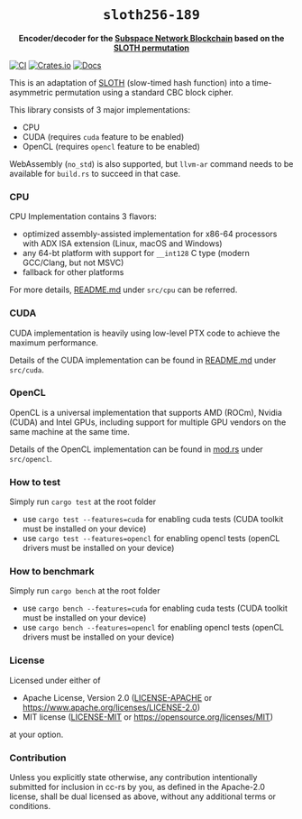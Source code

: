 <div align="center">
  <h1><code>sloth256-189</code></h1>
  <strong>Encoder/decoder for the <a href="https://subspace.network/">Subspace Network Blockchain</a> based on the <a href="https://eprint.iacr.org/2015/366">SLOTH permutation</a></strong>
</div>

[![CI](https://github.com/subspace/sloth256-189/actions/workflows/ci.yaml/badge.svg)](https://github.com/subspace/sloth256-189/actions/workflows/ci.yaml)
[![Crates.io](https://img.shields.io/crates/v/sloth256-189)](https://crates.io/crates/sloth256-189)
[![Docs](https://img.shields.io/badge/docs-latest-blue.svg)](https://docs.rs/sloth256-189)

This is an adaptation of [SLOTH](https://eprint.iacr.org/2015/366) (slow-timed hash function) into a time-asymmetric
permutation using a standard CBC block cipher.

This library consists of 3 major implementations:
- CPU
- CUDA (requires `cuda` feature to be enabled)
- OpenCL (requires `opencl` feature to be enabled)

WebAssembly (`no_std`) is also supported, but `llvm-ar` command needs to be available for `build.rs` to succeed in that case.

### CPU

CPU Implementation contains 3 flavors:
* optimized assembly-assisted implementation for x86-64 processors with ADX ISA extension (Linux, macOS and Windows)
* any 64-bt platform with support for `__int128` C type (modern GCC/Clang, but not MSVC)
* fallback for other platforms

For more details, [README.md](src/cpu/README.md) under `src/cpu` can be referred.

### CUDA

CUDA implementation is heavily using low-level PTX code to achieve the maximum performance.

Details of the CUDA implementation can be found in [README.md](src/cuda/README.md) under `src/cuda`.

### OpenCL

OpenCL is a universal implementation that supports AMD (ROCm), Nvidia (CUDA) and Intel GPUs, including support for
multiple GPU vendors on the same machine at the same time.

Details of the OpenCL implementation can be found in [mod.rs](src/opencl/mod.rs) under `src/opencl`.

### How to test

Simply run `cargo test` at the root folder

- use `cargo test --features=cuda` for enabling cuda tests (CUDA toolkit must be installed on your device)
- use `cargo test --features=opencl` for enabling opencl tests (openCL drivers must be installed on your device)

### How to benchmark

Simply run `cargo bench` at the root folder

- use `cargo bench --features=cuda` for enabling cuda tests (CUDA toolkit must be installed on your device)
- use `cargo bench --features=opencl` for enabling opencl tests (openCL drivers must be installed on your device)

### License

Licensed under either of

- Apache License, Version 2.0 ([LICENSE-APACHE](LICENSE-APACHE) or
  https://www.apache.org/licenses/LICENSE-2.0)
- MIT license ([LICENSE-MIT](LICENSE-MIT) or
  https://opensource.org/licenses/MIT)

at your option.

### Contribution

Unless you explicitly state otherwise, any contribution intentionally submitted
for inclusion in cc-rs by you, as defined in the Apache-2.0 license, shall be
dual licensed as above, without any additional terms or conditions.
